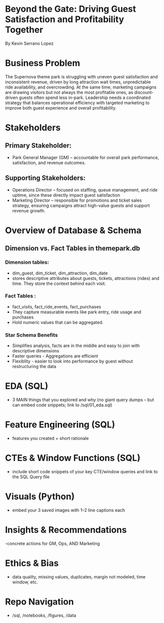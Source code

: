 # Beyond the Gate: Driving Guest Satisfaction and Profitability Together
By Kevin Serrano Lopez

# Business Problem
The Supernova theme park is struggling with uneven guest satisfaction and inconsistent revenue, driven by long attraction wait times, unpredictable ride availability, and overcrowding. At the same time, marketing campaigns are drawing visitors but not always the most profitable ones, as discount-driven guests often spend less in-park. Leadership needs a coordinated strategy that balances operational efficiency with targeted marketing to improve both guest experience and overall profitability.

# Stakeholders
## Primary Stakeholder: 
 - Park General Manager (GM) – accountable for overall park performance, satisfaction, and revenue outcomes.
## Supporting Stakeholders:
- Operations Director – focused on staffing, queue management, and ride uptime, since these directly impact guest satisfaction
- Marketing Director – responsible for promotions and ticket sales strategy, ensuring campaigns attract high-value guests and support revenue growth.

# Overview of Database & Schema
## Dimension vs. Fact Tables in themepark.db
### Dimension tables: 
- dim_guest, dim_ticket, dim_attraction, dim_date
- stores descriptive attributes about guests, tickets, attractions (rides) and time. They store the context behind each visit.
### Fact Tables :
- fact_visits, fact_ride_events, fact_purchases
- They capture measurable events like park entry, ride usage and purchases
- Hold numeric values that can be aggregated.

### Star Schema Benefits
- Simplifies analysis, facts are in the middle and easy to join with descriptive dimensions
- Faster queries - Aggregations are efficient
- Flexiblity - easier to look into performance by guest without restructuring the data

# EDA (SQL) 
- 3 MAIN things that you explored and why (no giant query dumps –
but can embed code snippets; link to /sql/01_eda.sql)

# Feature Engineering (SQL) 
- features you created + short rationale

# CTEs & Window Functions (SQL) 
- include short code snippets of your key CTE/window queries and link to the SQL Query file

# Visuals (Python) 
- embed your 3 saved images with 1–2 line captions each

# Insights & Recommendations
-concrete actions for GM, Ops, AND Marketing
# Ethics & Bias 
- data quality, missing values, duplicates, margin not modeled,
time window, etc.
# Repo Navigation 
- /sql, /notebooks, /figures, /data
